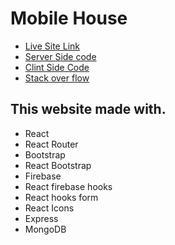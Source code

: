 # Mobile House

* [Live Site Link](https://mobile-house-5c3b8.web.app/)
* [Server Side code](https://github.com/ProgrammingHeroWC4/warehouse-management-server-side-najmul-rusu)
* [Clint Side Code](https://github.com/ProgrammingHeroWC4/warehouse-management-client-side-najmul-rusu)
* [Stack over flow](https://stackoverflow.com/questions/72323967/why-does-bsontypeerror-show-up)

## This website made with.
* React
* React Router
* Bootstrap
* React Bootstrap
* Firebase
* React firebase hooks
* React hooks form
* React Icons
* Express
* MongoDB